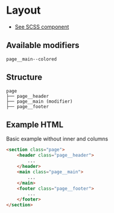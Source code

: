 # Layout

- [See SCSS component](../../scss/layouts/page.scss)

## Available modifiers

```
page__main--colored
```

## Structure

```
page
├── page__header
├── page__main (modifier)
├── page__footer
```

## Example HTML

Basic example without inner and columns

```html
<section class="page">
	<header class="page__header">
		...
	</header>
	<main class="page__main">
		...
	</main>
	<footer class="page__footer">
		...
	</footer>
</section>
```